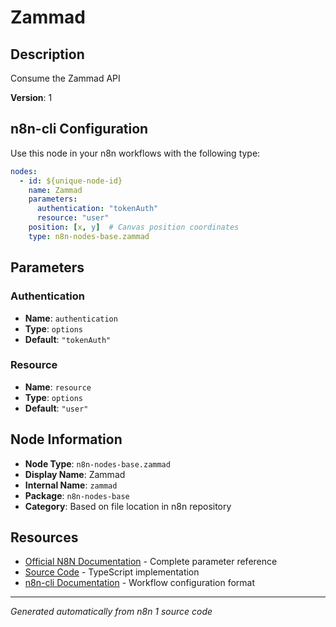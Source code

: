 # Zammad

## Description

Consume the Zammad API

**Version**: 1

## n8n-cli Configuration

Use this node in your n8n workflows with the following type:

```yaml
nodes:
  - id: ${unique-node-id}
    name: Zammad
    parameters:
      authentication: "tokenAuth"
      resource: "user"
    position: [x, y]  # Canvas position coordinates
    type: n8n-nodes-base.zammad
```

## Parameters

### Authentication

- **Name**: `authentication`
- **Type**: `options`
- **Default**: `"tokenAuth"`

### Resource

- **Name**: `resource`
- **Type**: `options`
- **Default**: `"user"`


## Node Information

- **Node Type**: `n8n-nodes-base.zammad`
- **Display Name**: Zammad
- **Internal Name**: `zammad`
- **Package**: `n8n-nodes-base`
- **Category**: Based on file location in n8n repository

## Resources

- [Official N8N Documentation](https://docs.n8n.io/integrations/builtin/app-nodes/n8n-nodes-base.zammad/) - Complete parameter reference
- [Source Code](https://github.com/n8n-io/n8n/blob/master/packages/nodes-base/nodes/Zammad/Zammad.node.ts) - TypeScript implementation
- [n8n-cli Documentation](https://github.com/edenreich/n8n-cli) - Workflow configuration format

---
*Generated automatically from n8n 1 source code*
